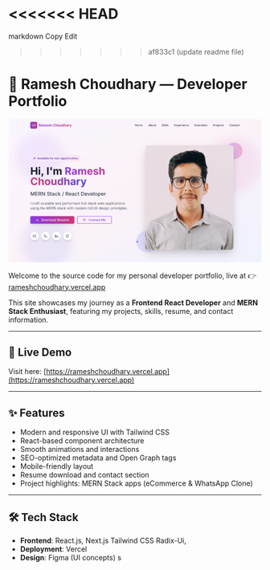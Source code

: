 <<<<<<< HEAD
=======
markdown
Copy
Edit

>>>>>>> af833c1 (update readme file)
# 💼 Ramesh Choudhary — Developer Portfolio

![Portfolio Screenshot](./public/screenshot.png)

Welcome to the source code for my personal developer portfolio, live at 👉 [rameshchoudhary.vercel.app](https://rameshchoudhary.vercel.app)

This site showcases my journey as a **Frontend React Developer** and **MERN Stack Enthusiast**, featuring my projects, skills, resume, and contact information.

---

## 🔗 Live Demo

Visit here: [https://rameshchoudhary.vercel.app](https://rameshchoudhary.vercel.app)

---

## ✨ Features

- Modern and responsive UI with Tailwind CSS
- React-based component architecture
- Smooth animations and interactions
- SEO-optimized metadata and Open Graph tags
- Mobile-friendly layout
- Resume download and contact section
- Project highlights: MERN Stack apps (eCommerce & WhatsApp Clone)

---

## 🛠 Tech Stack

- **Frontend**: React.js, Next.js Tailwind CSS Radix-Ui,
- **Deployment**: Vercel
- **Design**: Figma (UI concepts)
  s
